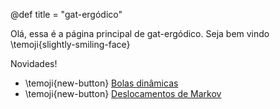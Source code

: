 @def title = "gat-ergódico"

Olá, essa é a página principal de gat-ergódico. Seja bem vindo \temoji{slightly-smiling-face}

Novidades!
 - \temoji{new-button} [Bolas dinâmicas](/pages/coisas/bolas-din)
 - \temoji{new-button} [Deslocamentos de Markov](/blog/ic/autovalores)

<!-- Desde o começo de 2020, decidi passar a evitar as redes sociais, por vários motivos. Esse site foi a alternativa que optei como espaço onde posso publicar o que eu quiser da forma que eu quiser, sem ficar diretamente dependente dos modelos de uma empresa. Posso garantir que é um pouco trabalhoso, mas a liberdade de tornar o espaço o mais confortável possível para mim e para os leitores paga na forma de menos ansiedade e mais qualidade. -->

